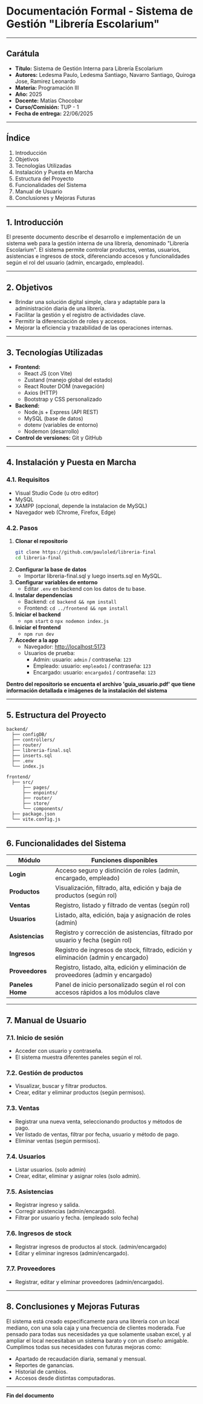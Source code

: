 
# Documentación Formal - Sistema de Gestión "Librería Escolarium"

---

## Carátula

- **Título:** Sistema de Gestión Interna para Librería Escolarium
- **Autores:** Ledesma Paulo, Ledesma Santiago, Navarro Santiago, Quiroga Jose, Ramirez Leonardo
- **Materia:** Programación III
- **Año:** 2025
- **Docente:** Matías Chocobar
- **Curso/Comisión:** TUP - 1
- **Fecha de entrega:** 22/06/2025

---

## Índice

1. Introducción
2. Objetivos
3. Tecnologías Utilizadas
4. Instalación y Puesta en Marcha
5. Estructura del Proyecto
6. Funcionalidades del Sistema
7. Manual de Usuario
8. Conclusiones y Mejoras Futuras

---

## 1. Introducción

El presente documento describe el desarrollo e implementación de un sistema web para la gestión interna de una librería, denominado "Librería Escolarium". El sistema permite controlar productos, ventas, usuarios, asistencias e ingresos de stock, diferenciando accesos y funcionalidades según el rol del usuario (admin, encargado, empleado).

---

## 2. Objetivos

- Brindar una solución digital simple, clara y adaptable para la administración diaria de una librería.
- Facilitar la gestión y el registro de actividades clave.
- Permitir la diferenciación de roles y accesos.
- Mejorar la eficiencia y trazabilidad de las operaciones internas.

---

## 3. Tecnologías Utilizadas

- **Frontend:**
  - React JS (con Vite)
  - Zustand (manejo global del estado)
  - React Router DOM (navegación)
  - Axios (HTTP)
  - Bootstrap y CSS personalizado
- **Backend:**
  - Node.js + Express (API REST)
  - MySQL (base de datos)
  - dotenv (variables de entorno)
  - Nodemon (desarrollo)
- **Control de versiones:** Git y GitHub

---

## 4. Instalación y Puesta en Marcha

### 4.1. Requisitos

- Visual Studio Code (u otro editor)
- MySQL
- XAMPP (opcional, depende la instalacion de MySQL)
- Navegador web (Chrome, Firefox, Edge)

### 4.2. Pasos

1. **Clonar el repositorio**
    ```bash
    git clone https://github.com/pauloled/libreria-final
    cd libreria-final
    ```
2. **Configurar la base de datos**
    - Importar libreria-final.sql y luego inserts.sql en MySQL.
3. **Configurar variables de entorno**
    - Editar `.env` en backend con los datos de tu base.
4. **Instalar dependencias**
    - Backend: `cd backend && npm install`
    - Frontend: `cd ../frontend && npm install`
5. **Iniciar el backend**
    - `npm start` o `npx nodemon index.js`
6. **Iniciar el frontend**
    - `npm run dev`
7. **Acceder a la app**
    - Navegador: [http://localhost:5173](http://localhost:5173)
    - Usuarios de prueba:
      - Admin: usuario: `admin` / contraseña: `123`
      - Empleado: usuario: `empleado1` / contraseña: `123`
      - Encargado: usuario: `encargado1` / contraseña: `123`

**Dentro del repositorio se encuenta el archivo 'guia_usuario.pdf' que tiene información detallada e imágenes de la instalación del sistema**

---

## 5. Estructura del Proyecto

```
backend/
  ├── configDB/
  ├── controllers/
  ├── router/
  ├── libreria-final.sql
  ├── inserts.sql
  ├── .env
  └── index.js

frontend/
  ├── src/
      ├── pages/
      ├── enpoints/
      ├── router/
      ├── store/
      └── components/
  ├── package.json
  └── vite.config.js
```

---

## 6. Funcionalidades del Sistema

| Módulo         | Funciones disponibles                                                                |
|----------------|--------------------------------------------------------------------------------------|
| **Login**      | Acceso seguro y distinción de roles (admin, encargado, empleado)                     |
| **Productos**  | Visualización, filtrado, alta, edición y baja de productos (según rol)               |
| **Ventas**     | Registro, listado y filtrado de ventas  (según rol)                                  |
| **Usuarios**   | Listado, alta, edición, baja y asignación de roles (admin)                           |
| **Asistencias** | Registro y corrección de asistencias, filtrado por usuario y fecha (según rol)      |
| **Ingresos**   | Registro de ingresos de stock, filtrado, edición y eliminación (admin y encargado)   |
| **Proveedores** | Registro, listado, alta, edición y eliminación de proveedores (admin y encargado)   |
| **Paneles Home** | Panel de inicio personalizado según el rol con accesos rápidos a los módulos clave |

---

## 7. Manual de Usuario

### 7.1. Inicio de sesión

- Acceder con usuario y contraseña.
- El sistema muestra diferentes paneles según el rol.

### 7.2. Gestión de productos

- Visualizar, buscar y filtrar productos.
- Crear, editar y eliminar productos (según permisos).

### 7.3. Ventas

- Registrar una nueva venta, seleccionando productos y métodos de pago.
- Ver listado de ventas, filtrar por fecha, usuario y método de pago.
- Eliminar ventas (según permisos).

### 7.4. Usuarios

- Listar usuarios. (solo admin)
- Crear, editar, eliminar y asignar roles (solo admin).

### 7.5. Asistencias

- Registrar ingreso y salida.
- Corregir asistencias (admin/encargado).
- Filtrar por usuario y fecha. (empleado solo fecha)

### 7.6. Ingresos de stock

- Registrar ingresos de productos al stock. (admin/encargado)
- Editar y eliminar ingresos (admin/encargado).

### 7.7. Proveedores

- Registrar, editar y eliminar proveedores (admin/encargado).

---

## 8. Conclusiones y Mejoras Futuras

El sistema está creado especificamente para una librería con un local mediano, con una sola caja y una frecuencia de clientes moderada. Fue pensado para todas sus necesidades ya que solamente usaban excel, y al ampliar el local necesitaban un sistema barato y con un diseño amigable. Cumplimos todas sus necesidades con futuras mejoras como:  
- Apartado de recaudación diaria, semanal y mensual.
- Reportes de ganancias.
- Historial de cambios.
- Accesos desde distintas computadoras.

---

**Fin del documento**
